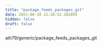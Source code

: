 ```yaml
---
title: "package_feeds_packages_git"
date: 2021-06-20 22:28:52.282893
hidden: false
draft: false
---
```


ath79/generic/package_feeds_packages_git

